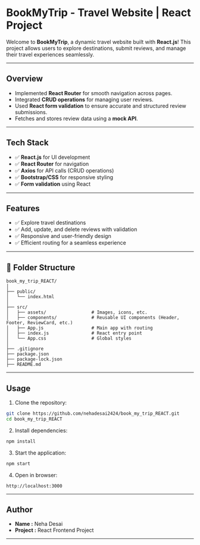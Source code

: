 #  BookMyTrip - Travel Website | React Project

Welcome to **BookMyTrip**, a dynamic travel website built with **React.js**! This project allows users to explore destinations, submit reviews, and manage their travel experiences seamlessly.

---

##  Overview
- Implemented **React Router** for smooth navigation across pages.
- Integrated **CRUD operations** for managing user reviews.
- Used **React form validation** to ensure accurate and structured review submissions.
- Fetches and stores review data using a **mock API**.

---

##  Tech Stack
- ✅ **React.js** for UI development
- ✅ **React Router** for navigation
- ✅ **Axios** for API calls (CRUD operations)
- ✅ **Bootstrap/CSS** for responsive styling
- ✅ **Form validation** using React

---

##  Features
- ✅ Explore travel destinations
- ✅ Add, update, and delete reviews with validation
- ✅ Responsive and user-friendly design
- ✅ Efficient routing for a seamless experience

---

## 📁 Folder Structure
```
book_my_trip_REACT/
│
├── public/
│   └── index.html
│
├── src/
│   ├── assets/                 # Images, icons, etc.
│   ├── components/             # Reusable UI components (Header, Footer, ReviewCard, etc.)
│   ├── App.js                  # Main app with routing
│   ├── index.js                # React entry point
│   └── App.css                 # Global styles
│
├── .gitignore
├── package.json
├── package-lock.json
├── README.md
```

---

##  Usage
1. Clone the repository:
```bash
git clone https://github.com/nehadesai2424/book_my_trip_REACT.git
cd book_my_trip_REACT
```

2. Install dependencies:
```bash
npm install
```

3. Start the application:
```bash
npm start
```

4. Open in browser:
```
http://localhost:3000
```

---

##  Author
- **Name :** Neha Desai
- **Project :** React Frontend Project  

---


